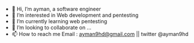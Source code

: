 - 👋 Hi, I’m ayman, a software engineer
- 👀 I’m interested in Web development and pentesting
- 🌱 I’m currently learning web pentesting
- 💞️ I’m looking to collaborate on ...
- 📫 How to reach me Email : ayman9hd@gmail.com || twitter @ayman9hd

<!---
ayman9hd/ayman9hd is a ✨ special ✨ repository because its `README.md` (this file) appears on your GitHub profile.
You can click the Preview link to take a look at your changes.
--->
